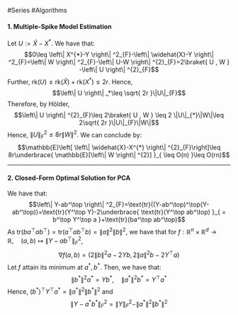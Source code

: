 #Series  #Algorithms 

#### 1. Multiple-Spike Model Estimation
Let $U:= \widehat{X}-X^{*}$. We have that: $$0\leq \left\| X^{*}-Y \right\| ^2_{F}-\left\| \widehat{X}-Y \right\| ^2_{F}=\left\| W \right\| ^2_{F}-\left\| U-W \right\| ^{2}_{F}=2\braket{ U , W } -\left\| U \right\| ^{2}_{F}$$ Further, $\text{rk}(U)\leq \text{rk}(\widehat{X})+\text{rk}(X^{*})\leq 2r$. Hence, $$\left\| U \right\| _*\leq \sqrt{ 2r }\|U\|_{F}$$Therefore, by Hölder, $$\left\| U \right\| ^{2}_{F}\leq 2\braket{ U , W } \leq 2 \|U\|_{*}\|W\|\leq 2\sqrt{ 2r }\|U\|_{F}\|W\|$$Hence, $\|U\|^2_{F}\leq 8r\|W\|^{2}$. We can conclude by: $$\mathbb{E}\left[  \left\| \widehat{X}-X^{*} \right\| ^{2}_{F}\right]\leq 8r\underbrace{ \mathbb{E}[\left\| W \right\| ^{2}] }_{ \leq O(n) }\leq  O(rn)$$

---
#### 2. Closed-Form Optimal Solution for PCA
We have that: $$\left\| Y-ab^\top \right\| ^2_{F}=\text{tr}((Y-ab^\top)^\top(Y-ab^\top))=\text{tr}(Y^\top Y)-2\underbrace{ \text{tr}(Y^\top ab^\top) }_{ = b^\top Y^\top a }+\text{tr}(ba^\top ab^\top)$$As $\text{tr}(ba^\top ab^\top) = \text{tr}(a^\top a b^\top b)=\|a\|^2\|b\|^2$, we have that for $f:\mathbb{R}^{n}\times \mathbb{R}^d\to \mathbb{R},\quad (a,b)\mapsto \left\| Y-ab^\top \right\| ^{2}_{F}$, $$\nabla f(a,b)=\left(2\|b\|^{2}a-2Yb,2\|a\|^{2} b -2Y^\top a\right)$$Let $f$ attain its minimum at $a^{*},b^{*}$. Then, we have that: $$\left\| b^{*} \right\| ^{2}a^{*}=Yb^{*},\quad \|a^{*}\|^{2}b^{*}=Y^\top a^{*}$$Hence, $(b^{*})^\top Y^\top a^{*}=\|a^{*}\|^2\|b^{*}\|^2$ and $$\left\| Y-a^{*}b^{*} \right\|^{2}_{F}=\|Y\|^2_{F}-\|a^{*}\|^2\|b^{*}\|^2$$